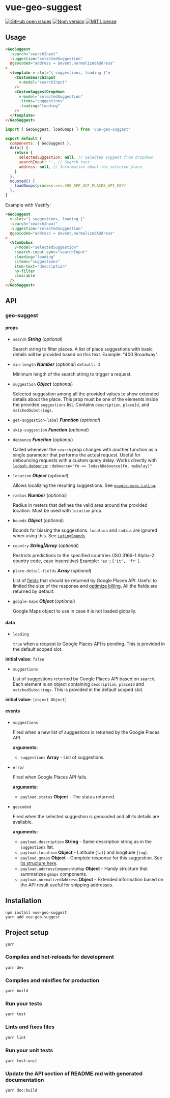 # vue-geo-suggest

[![GitHub open issues](https://img.shields.io/github/issues/frandiox/vue-geo-suggest.svg?maxAge=2592000)](https://github.com/frandiox/vue-geo-suggest/issues)
[![Npm version](https://img.shields.io/npm/v/vue-geo-suggest.svg?maxAge=2592000)](https://www.npmjs.com/package/vue-geo-suggest)
[![MIT License](https://img.shields.io/github/license/frandiox/vue-geo-suggest.svg)](https://github.com/frandiox/vue-geo-suggest/blob/master/LICENSE)

## Usage

```HTML
<GeoSuggest
  :search="searchInput"
  :suggestion="selectedSuggestion"
  @geocoded="address = $event.normalizedAddress"
>
  <template v-slot="{ suggestions, loading }">
    <CustomSearchInput
      v-model="searchInput"
    />
    <CustomSuggestDropdown
      v-model="selectedSuggestion"
      :items="suggestions"
      :loading="loading"
    />
  </template>
</GeoSuggest>
```

```javascript
import { GeoSuggest, loadGmaps } from 'vue-geo-suggest'

export default {
  components: { GeoSuggest },
  data() {
    return {
      selectedSuggestion: null, // Selected suggest from dropdown
      searchInput: '', // Search text
      address: null, // Information about the selected place
    }
  },
  mounted() {
    loadGmaps(process.env.VUE_APP_GCP_PLACES_API_KEY)
  },
}
```

Example with Vuetify:

```HTML
<GeoSuggest
  v-slot="{ suggestions, loading }"
  :search="searchInput"
  :suggestion="selectedSuggestion"
  @geocoded="address = $event.normalizedAddress"
>
  <VCombobox
    v-model="selectedSuggestion"
    :search-input.sync="searchInput"
    :loading="loading"
    :items="suggestions"
    item-text="description"
    no-filter
    clearable
  />
</GeoSuggest>
```

## API

### geo-suggest 

#### props 

- `search` ***String*** (*optional*) 

  Search string to filter places. A list of place suggestions
  with basic details will be provided based on this text.
  Example: "400 Broadway". 

- `min-length` ***Number*** (*optional*) `default: 3` 

  Minimum length of the search string to trigger a request. 

- `suggestion` ***Object*** (*optional*) 

  Selected suggestion among all the provided values
  to show extended details about the place. This prop must be
  one of the elements inside the provided `suggestions` list.
  Contains `description`, `placeId`, and `matchedSubstrings`. 

- `get-suggestion-label` ***Function*** (*optional*) 

- `skip-suggestion` ***Function*** (*optional*) 

- `debounce` ***Function*** (*optional*) 

  Called whenever the `search` prop changes
  with another function as a single parameter that performs the actual request.
  Useful for debouncing requests with a custom query delay. Works directly with
  [`lodash.debounce`](https://www.npmjs.com/package/lodash.debounce):
  `:debounce="fn => lodashDebounce(fn, msDelay)"` 

- `location` ***Object*** (*optional*) 

  Allows localizing the resulting suggestions.
  See [`google.maps.LatLng`](https://developers.google.com/maps/documentation/javascript/reference#LatLng). 

- `radius` ***Number*** (*optional*) 

  Radius in meters that defines the valid area around the provided location. Must be used with `location` prop. 

- `bounds` ***Object*** (*optional*) 

  Bounds for biasing the suggestions. `location` and `radius` are ignored when using this.
  See [`LatLngBounds`](https://developers.google.com/maps/documentation/javascript/reference?csw=1#LatLngBounds). 

- `country` ***String|Array*** (*optional*) 

  Restricts predictions to the specified countries (ISO 3166-1 Alpha-2 country code, case insensitive)
  Example: `'es'`; `['it', 'fr']`. 

- `place-detail-fields` ***Array*** (*optional*) 

  List of [fields](https://developers.google.com/maps/documentation/javascript/reference/places-service#PlaceDetailsRequest.fields)
  that should be returned by Google Places API. Useful to limited the size of the response and [optimize billing](https://developers.google.com/maps/billing/understanding-cost-of-use#data-skus).
  All the fields are returned by default. 

- `google-maps` ***Object*** (*optional*) 

  Google Maps object to use in case it is not loaded globally. 

#### data 

- `loading` 

  `true` when a request to Google Places API is pending.
  This is provided in the default scoped slot. 

**initial value:** `false` 

- `suggestions` 

  List of suggestions returned by Google Places API based on `search`.
  Each element is an object containing `description`, `placeId` and `matchedSubstrings`.
  This is provided in the default scoped slot. 

**initial value:** `[object Object]` 

#### events 

- `suggestions` 

  Fired when a new list of suggestions is returned by the Google Places API. 

  **arguments:** 

     - `suggestions` **Array** - List of suggestions. 

- `error` 

  Fired when Google Places API fails. 

  **arguments:** 

     - `payload.status` **Object** - The status returned. 

- `geocoded` 

  Fired when the selected suggestion is geocoded and all its details are available. 

  **arguments:** 

     - `payload.description` **String** - Same description string as in the `suggestions` list. 
     - `payload.location` **Object** - Latitude (`lat`) and longitude (`lng`). 
     - `payload.gmaps` **Object** - Complete response for this suggestion. See [its structure here](https://developers.google.com/maps/documentation/javascript/reference#GeocoderResult). 
     - `payload.addressComponentsMap` **Object** - Handy structure that summarizes `gmaps` components. 
     - `payload.normalizedAddress` **Object** - Extended information based on the API result useful for shipping addresses. 

## Installation

```
npm install vue-geo-suggest
yarn add vue-geo-suggest
```

## Project setup

```
yarn
```

### Compiles and hot-reloads for development

```
yarn dev
```

### Compiles and minifies for production

```
yarn build
```

### Run your tests

```
yarn test
```

### Lints and fixes files

```
yarn lint
```

### Run your unit tests

```
yarn test:unit
```

### Update the API section of README.md with generated documentation

```
yarn doc:build
```
